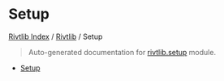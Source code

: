# Setup

[Rivtlib Index](../README.md#rivtlib-index) /
[Rivtlib](./index.md#rivtlib) /
Setup

> Auto-generated documentation for [rivtlib.setup](https://github.com/rivtlib/rivtlib-code/blob/main/rivtlib/setup.py) module.

- [Setup](#setup)
